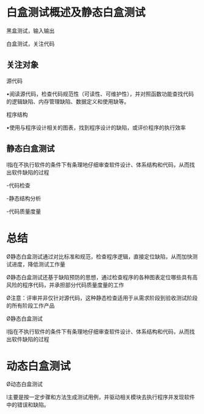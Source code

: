 # 白盒测试概述及静态白盒测试 

黑盒测试，输入输出

白盒测试，关注代码

## 关注对象

源代码

​	•阅读源代码，检查代码规范性（可读性、可维护性），并对照函数功能查找代码的逻辑缺陷、内存管理缺陷、数据定义和使用缺等。 

程序结构

​	•使用与程序设计相关的图表，找到程序设计的缺陷，或评价程序的执行效率 

## 静态白盒测试

​	l指在不执行软件的条件下有条理地仔细审查软件设计、体系结构和代码，从而找出软件缺陷的过程 

-代码检查



-静态结构分析







-代码质量度量   



# 总结

​	Ø静态白盒测试通过对比标准和规范，检查程序逻辑，直接定位缺陷，从而加快测试进度，降低测试工作量

​	Ø静态白盒测试还基于缺陷预防的思想，通过检查程序的各种图表定位哪些具有高风险的程序代码，并承担部分代码质量度量的工作

​	Ø注意：评审并非仅针对源代码，这种静态检查适用于从需求阶段到验收测试阶段的所有阶段工作产品





Ø静态白盒测试

l指在不执行软件的条件下有条理地仔细审查软件设计、体系结构和代码，从而找出软件缺陷的过程

# 动态白盒测试



Ø动态白盒测试

l主要是按一定步骤和方法生成测试用例，并驱动相关模块去执行程序并发现软件中的错误和缺陷。